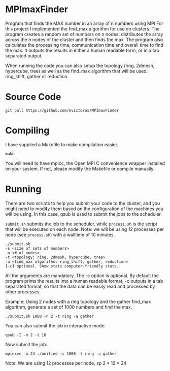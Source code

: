 # MPImaxFinder

Program that finds the MAX number in an array of n numbers using MPI
For this project I implemented the find_max algorithm for use on clusters. The program creates a random set of numbers on n nodes, distributes the array across the n nodes of the cluster and then finds the max. The program also calculates the processing time, communication time and overall time to find the max. It outputs the results in either a human readable form, or in a tab separated output.

When running the code you can also setup the topology (ring, 2dmesh, hypercube, tree) as well as the find_max algorithm that will be used: ring_shift, gather or reduction.

# Source Code
```git pull https://github.com/mvictoras/MPImaxFinder```

# Compiling
I have supplied a Makefile to make compilation easier.

```
make
```

You will need to have mpicc, the Open MPI C convenience wrapper installed on your system. If not, please modify the Makefile or compile manually. 

# Running
There are two scripts to help you submit your code to the cluster, and you might need to modify them based on the configuration of the machines you will be using. In this case, qsub is used to submit the jobs to the scheduler.

```submit.sh``` submits the job to the scheduler, while ```process.sh``` is the script that will be executed on each node. 
Note: we will be using 12 processes per node (see ```process.sh```) with a walltime of 10 minutes.

```
./submit.sh 
-s <size of sets of numbers> 
-n <# of nodes> 
-t <topology: ring, 2dmesh, hypercube, tree> 
-a <find_max algorithm: ring_shift, gather, reduction>
[-c] optional. Show stats computer-friendly stats.
```

All the arguments are mandatory. The -c option is optional. By default the program prints the results into a human readable format, -c outputs in a tab separated format, so that the data can be easily read and processed by other processes.

Example:
Using 2 nodes with a ring topology and the gather find_max algorithm, generate a set of 1000 numbers and find the max.

```
./submit.sh 1000 -n 2 -t ring -a gather
```

You can also submit the job in interactive mode:

```
qsub -I -n 2 -t 10
```

Now submit the job:

```
mpiexec -n 24 ./unified -s 1000 -t ring -a gather
```

Note: We are using 12 processes per node, sp 2 * 12 = 24

